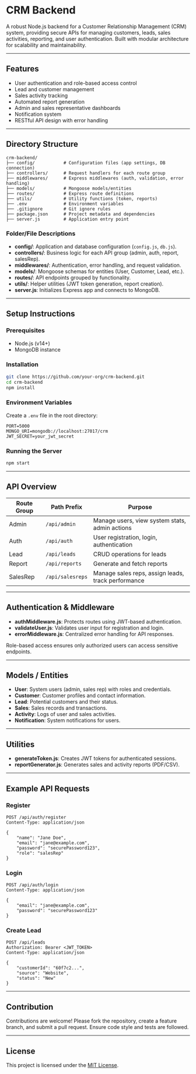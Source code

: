 # CRM Backend

A robust Node.js backend for a Customer Relationship Management (CRM) system, providing secure APIs for managing customers, leads, sales activities, reporting, and user authentication. Built with modular architecture for scalability and maintainability.

---

## Features

- User authentication and role-based access control
- Lead and customer management
- Sales activity tracking
- Automated report generation
- Admin and sales representative dashboards
- Notification system
- RESTful API design with error handling

---

## Directory Structure

```
crm-backend/
├── config/           # Configuration files (app settings, DB connection)
├── controllers/      # Request handlers for each route group
├── middlewares/      # Express middlewares (auth, validation, error handling)
├── models/           # Mongoose models/entities
├── routes/           # Express route definitions
├── utils/            # Utility functions (token, reports)
├── .env              # Environment variables
├── .gitignore        # Git ignore rules
├── package.json      # Project metadata and dependencies
├── server.js         # Application entry point
```

### Folder/File Descriptions

- **config/**: Application and database configuration (`config.js`, `db.js`).
- **controllers/**: Business logic for each API group (admin, auth, report, salesRep).
- **middlewares/**: Authentication, error handling, and request validation.
- **models/**: Mongoose schemas for entities (User, Customer, Lead, etc.).
- **routes/**: API endpoints grouped by functionality.
- **utils/**: Helper utilities (JWT token generation, report creation).
- **server.js**: Initializes Express app and connects to MongoDB.

---

## Setup Instructions

### Prerequisites

- Node.js (v14+)
- MongoDB instance

### Installation

```bash
git clone https://github.com/your-org/crm-backend.git
cd crm-backend
npm install
```

### Environment Variables

Create a `.env` file in the root directory:

```
PORT=5000
MONGO_URI=mongodb://localhost:27017/crm
JWT_SECRET=your_jwt_secret
```

### Running the Server

```bash
npm start
```

---

## API Overview

| Route Group   | Path Prefix      | Purpose                                               |
|---------------|------------------|-------------------------------------------------------|
| Admin         | `/api/admin`     | Manage users, view system stats, admin actions        |
| Auth          | `/api/auth`      | User registration, login, authentication              |
| Lead          | `/api/leads`     | CRUD operations for leads                             |
| Report        | `/api/reports`   | Generate and fetch reports                            |
| SalesRep      | `/api/salesreps` | Manage sales reps, assign leads, track performance    |

---

## Authentication & Middleware

- **authMiddleware.js**: Protects routes using JWT-based authentication.
- **validateUser.js**: Validates user input for registration and login.
- **errorMiddleware.js**: Centralized error handling for API responses.

Role-based access ensures only authorized users can access sensitive endpoints.

---

## Models / Entities

- **User**: System users (admin, sales rep) with roles and credentials.
- **Customer**: Customer profiles and contact information.
- **Lead**: Potential customers and their status.
- **Sales**: Sales records and transactions.
- **Activity**: Logs of user and sales activities.
- **Notification**: System notifications for users.

---

## Utilities

- **generateToken.js**: Creates JWT tokens for authenticated sessions.
- **reportGenerator.js**: Generates sales and activity reports (PDF/CSV).

---

## Example API Requests

### Register

```http
POST /api/auth/register
Content-Type: application/json

{
    "name": "Jane Doe",
    "email": "jane@example.com",
    "password": "securePassword123",
    "role": "salesRep"
}
```

### Login

```http
POST /api/auth/login
Content-Type: application/json

{
    "email": "jane@example.com",
    "password": "securePassword123"
}
```

### Create Lead

```http
POST /api/leads
Authorization: Bearer <JWT_TOKEN>
Content-Type: application/json

{
    "customerId": "60f7c2...",
    "source": "Website",
    "status": "New"
}
```

---

## Contribution

Contributions are welcome! Please fork the repository, create a feature branch, and submit a pull request. Ensure code style and tests are followed.

---

## License

This project is licensed under the [MIT License](LICENSE).
